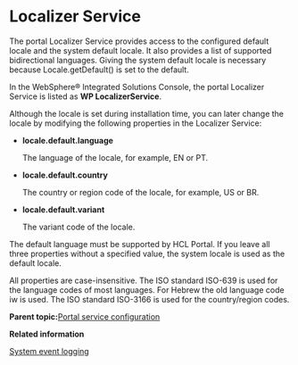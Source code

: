 # Localizer Service 

The portal Localizer Service provides access to the configured default locale and the system default locale. It also provides a list of supported bidirectional languages. Giving the system default locale is necessary because Locale.getDefault\(\) is set to the default.

In the WebSphere® Integrated Solutions Console, the portal Localizer Service is listed as **WP LocalizerService**.

Although the locale is set during installation time, you can later change the locale by modifying the following properties in the Localizer Service:

-   **locale.default.language**

    The language of the locale, for example, EN or PT.

-   **locale.default.country**

    The country or region code of the locale, for example, US or BR.

-   **locale.default.variant**

    The variant code of the locale.


The default language must be supported by HCL Portal. If you leave all three properties without a specified value, the system locale is used as the default locale.

All properties are case-insensitive. The ISO standard ISO-639 is used for the language codes of most languages. For Hebrew the old language code iw is used. The ISO standard ISO-3166 is used for the country/region codes.

**Parent topic:**[Portal service configuration ](../admin-system/srvcfgref.md)

**Related information**  


[System event logging ](../trouble/adsyslog.md)

